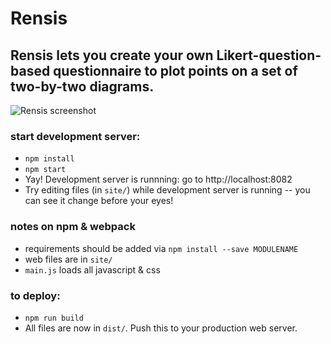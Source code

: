 # Rensis

## Rensis lets you create your own Likert-question-based questionnaire to plot points on a set of two-by-two diagrams. 

![Rensis screenshot](https://github.com/dantaeyoung/Rensis/blob/master/screenshot.png)




### start development server:

- `npm install`
- `npm start`
- Yay! Development server is runnning: go to http://localhost:8082
- Try editing files (in `site/`) while development server is running -- you can see it change before your eyes!

### notes on npm & webpack

- requirements should be added via `npm install --save MODULENAME`
- web files are in `site/`
- `main.js` loads all javascript & css

### to deploy:

- `npm run build`
- All files are now in `dist/`. Push this to your production web server. 
